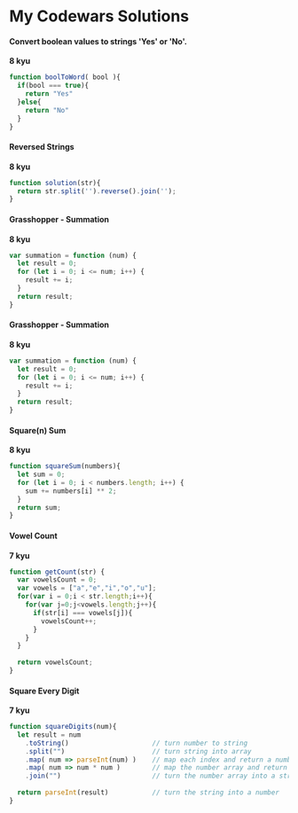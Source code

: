 # My Codewars Solutions

#### Convert boolean values to strings 'Yes' or 'No'. ####
**8 kyu**

```javascript
function boolToWord( bool ){
  if(bool === true){
    return "Yes"
  }else{
    return "No"
  }
}
```

#### Reversed Strings ####
**8 kyu**

```javascript
function solution(str){
  return str.split('').reverse().join('');
}
```

#### Grasshopper - Summation ####
**8 kyu**

```javascript
var summation = function (num) {
  let result = 0;
  for (let i = 0; i <= num; i++) {
    result += i;
  }
  return result;
}
```

#### Grasshopper - Summation ####
**8 kyu**

```javascript
var summation = function (num) {
  let result = 0;
  for (let i = 0; i <= num; i++) {
    result += i;
  }
  return result;
}
```

#### Square(n) Sum ####
**8 kyu**

```javascript
function squareSum(numbers){
  let sum = 0;
  for (let i = 0; i < numbers.length; i++) {
    sum += numbers[i] ** 2;
  }
  return sum;
}
```

#### Vowel Count ####
**7 kyu**

```javascript
function getCount(str) {
  var vowelsCount = 0;
  var vowels = ["a","e","i","o","u"];
  for(var i = 0;i < str.length;i++){
    for(var j=0;j<vowels.length;j++){
      if(str[i] === vowels[j]){
        vowelsCount++;
      }
    }
  }
  
  return vowelsCount;
}
```

#### Square Every Digit ####
**7 kyu**

```javascript
function squareDigits(num){
  let result = num
    .toString()                     // turn number to string
    .split("")                      // turn string into array
    .map( num => parseInt(num) )    // map each index and return a number, now you have a number array
    .map( num => num * num )        // map the number array and return the square of each number
    .join("")                       // turn the number array into a string
   
  return parseInt(result)           // turn the string into a number
}
```
